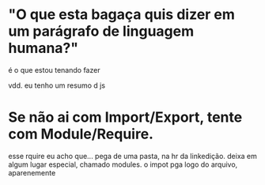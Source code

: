 # "O que esta bagaça quis dizer em um parágrafo de linguagem humana?"

é o que estou tenando fazer

vdd. eu tenho um resumo d js

# Se não ai com Import/Export, tente com Module/Require.

esse rquire eu acho que... pega de uma pasta, na hr da linkedição. deixa em algum lugar especial, chamado modules.
o impot pga logo do arquivo, aparenemente